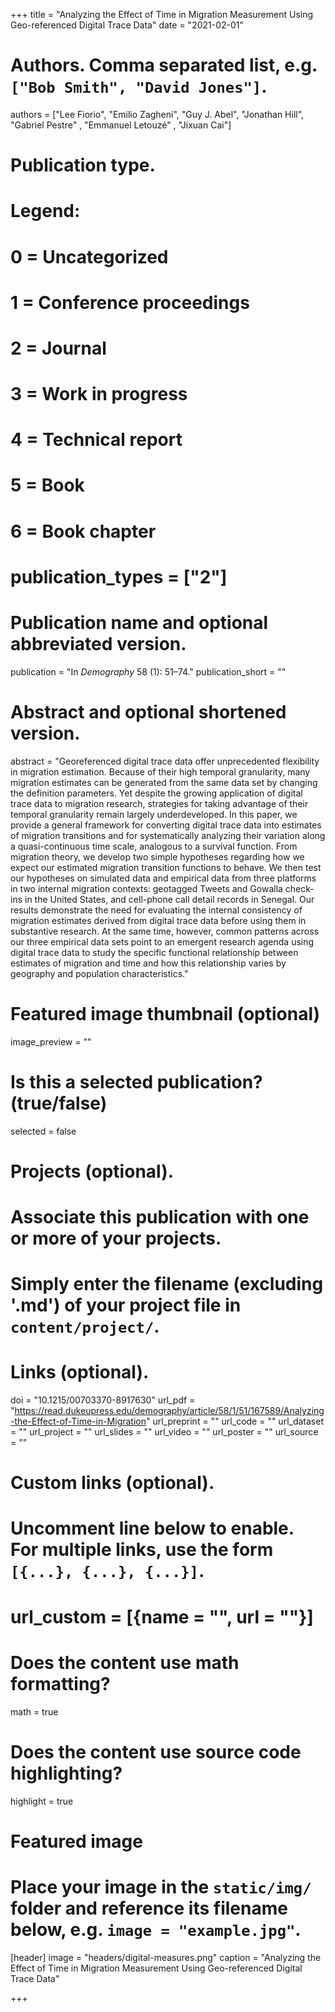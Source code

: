 +++
title = "Analyzing the Effect of Time in Migration Measurement Using Geo-referenced Digital Trace Data"
date = "2021-02-01"

# Authors. Comma separated list, e.g. `["Bob Smith", "David Jones"]`.
authors = ["Lee Fiorio", "Emilio Zagheni", "Guy J. Abel", "Jonathan Hill", "Gabriel Pestre" , "Emmanuel Letouzé" , "Jixuan Cai"]

# Publication type.
# Legend:
# 0 = Uncategorized
# 1 = Conference proceedings
# 2 = Journal
# 3 = Work in progress
# 4 = Technical report
# 5 = Book
# 6 = Book chapter
# publication_types = ["2"]

# Publication name and optional abbreviated version.
publication = "In *Demography* 58 (1): 51–74."
publication_short = ""

# Abstract and optional shortened version.
abstract = "Georeferenced digital trace data offer unprecedented flexibility in migration estimation. Because of their high temporal granularity, many migration estimates can be generated from the same data set by changing the definition parameters. Yet despite the growing application of digital trace data to migration research, strategies for taking advantage of their temporal granularity remain largely underdeveloped. In this paper, we provide a general framework for converting digital trace data into estimates of migration transitions and for systematically analyzing their variation along a quasi-continuous time scale, analogous to a survival function. From migration theory, we develop two simple hypotheses regarding how we expect our estimated migration transition functions to behave. We then test our hypotheses on simulated data and empirical data from three platforms in two internal migration contexts: geotagged Tweets and Gowalla check-ins in the United States, and cell-phone call detail records in Senegal. Our results demonstrate the need for evaluating the internal consistency of migration estimates derived from digital trace data before using them in substantive research. At the same time, however, common patterns across our three empirical data sets point to an emergent research agenda using digital trace data to study the specific functional relationship between estimates of migration and time and how this relationship varies by geography and population characteristics."

# Featured image thumbnail (optional)
image_preview = ""

# Is this a selected publication? (true/false)
selected = false

# Projects (optional).
#   Associate this publication with one or more of your projects.
#   Simply enter the filename (excluding '.md') of your project file in `content/project/`.


# Links (optional).
doi = "10.1215/00703370-8917630"
url_pdf = "https://read.dukeupress.edu/demography/article/58/1/51/167589/Analyzing-the-Effect-of-Time-in-Migration"
url_preprint = ""
url_code = ""
url_dataset = ""
url_project = ""
url_slides = ""
url_video = ""
url_poster = ""
url_source = ""

# Custom links (optional).
#   Uncomment line below to enable. For multiple links, use the form `[{...}, {...}, {...}]`.
# url_custom = [{name = "", url = ""}]

# Does the content use math formatting?
math = true

# Does the content use source code highlighting?
highlight = true

# Featured image
# Place your image in the `static/img/` folder and reference its filename below, e.g. `image = "example.jpg"`.
[header]
image = "headers/digital-measures.png"
caption = "Analyzing the Effect of Time in Migration Measurement Using Geo-referenced Digital Trace Data"

+++

<div style="display:inline-block; vertical-align:top">
   <div data-doi="10.1215/00703370-8917630" data-badge-type='medium-donut' class='altmetric-embed' data-hide-no-mentions="true" data-badge-popover='right' ></div>
  </div>
<div style="display: inline-block">
   <div data-doi="10.1215/00703370-8917630" class="__dimensions_badge_embed__" data-hide-zero-citations="true"></div>
</div>